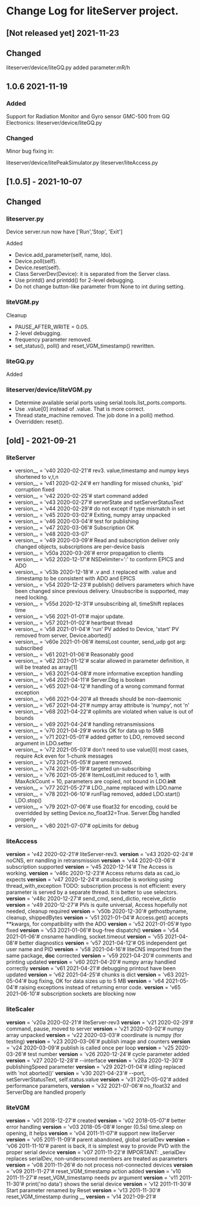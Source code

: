 # Change Log for liteServer project.

## [Not released yet] 2021-11-23 

## Changed
liteserver/device/liteGQ.py added parameter:mR/h

## 1.0.6 2021-11-19

### Added 
Support for Radiation Monitor and  Gyro sensor GMC-500 from GQ Electronics:
liteserver/device/liteGQ.py

### Changed

Minor bug fixing in:

   liteserver/device/litePeakSimulator.py
   liteserver/liteAccess.py

## [1.0.5] - 2021-10-07

## Changed

### liteserver.py

Device server.run now have ['Run','Stop', 'Exit']

 Added
- Device.add_parameter(self, name, ldo).
- Device.poll(self).
- Device.reset(self).
- Class ServerDev(Device): it is separated from the Server class.
- Use printd() and printdd() for 2-level debugging. 
- Do not change button-like parameter from None to int during setting.

### liteVGM.py
Cleanup
- PAUSE_AFTER_WRITE = 0.05.
- 2-level debugging.
- frequency parameter removed.
- set_status(), poll() and reset_VGM_timestamp() rewritten.

### liteGQ.py
Added

### liteserver/device/liteVGM.py

- Determine available serial ports using serial.tools.list_ports.comports.
- Use .value[0] instead of .value. That is more correct.
- Thread state_machine removed. The job done in a poll() method.
- Overridden: reset().

## [old] - 2021-09-21

### liteServer
- version__ = 'v40 2020-02-21'# rev3. value,timestamp and numpy keys shortened to v,t,n
- version__ = 'v41 2020-02-24'# err handling for missed chunks, 'pid' corruption fixed
- version__ = 'v42 2020-02-25'# start command added
- version__ = 'v43 2020-02-27'# serverState and setServerStatusText
- version__ = 'v44 2020-02-29'# do not except if type mismatch in set
- version__ = 'v45 2020-03-02'# Exiting, numpy array unpacked
- version__ = 'v46 2020-03-04'# test for publishing
- version__ = 'v47 2020-03-06'# Subscription OK
- version__ = 'v48 2020-03-07'
- version__ = 'v49 2020-03-09'# Read and subscription deliver only changed objects, subscriptions are per-device basis
- version__ = 'v50a 2020-03-26'# error propagation to clients
- version__ = 'v52 2020-12-17'# NSDelimiter=':' to conform EPICS and ADO
- version__ = 'v53b 2020-12-18'# .v and .t replaced with .value and .timestamp to be consistent with ADO and EPICS
- version__ = 'v54 2020-12-23'# publish() delivers parameters which have been changed since previous delivery. Unsubscribe is supported, may need locking.
- version__ = 'v55d 2020-12-31'# unsubscribing all, timeShift replaces time 
- version__ = 'v56 2021-01-01'# major update.
- version__ = 'v57 2021-01-02'# heartbeat thread
- version__ = 'v58 2021-01-04'# 'run' PV added to Device, 'start' PV removed from server, Device.aborted()
- version__ = 'v60e 2021-01-06'# itemsLost counter, send_udp got arg: subscribed 
- version__ = 'v61 2021-01-06'# Reasonably good
- version__ = 'v62 2021-01-12'# scalar allowed in parameter definition, it will be treated as array[1]
- version__ = 'v63 2021-04-08'# more informative exception handling
- version__ = 'v64 2021-04-11'# Server.Dbg is boolean
- version__ = 'v65 2021-04-12'# handling of a wrong command format exception
- version__ = 'v66 2021-04-20'# all threads should be non-daemonic
- version__ = 'v67 2021-04-21'# numpy array attribute is 'numpy', not 'n'
- version__ = 'v68 2021-04-22'# oplimits are violated when value is out of bounds
- version__ = 'v69 2021-04-24'# handling retransmissions
- version__ = 'v70 2021-04-29'# works OK for data  up to 5MB
- version__ = 'v71 2021-05-01'# added getter to LDO, removed second argument in LDO.setter
- version__ = 'v72 2021-05-03'# don't need to use value[0] most cases, require Ack even for 1-chunk messages
- version__ = 'v73 2021-05-05'# parent removed.
- version__ = 'v74 2021-05-19'# targeted un-subscribing
- version__ = 'v76 2021-05-26'# ItemLostLimit reduced to 1, with MaxAckCount = 10, parameters are copied, not bound in LDO.__init__
- version__ = 'v77 2021-05-27'# LDO._name replaced with LDO.name
- version__ = 'v78 2021-06-10'# runFlag removed, added LDO.start() LDO.stop()
- version__ = 'v79 2021-07-06'# use float32 for encoding, could be overridded by setting Device.no_float32=True. Server.Dbg handled properly
- version__ = 'v80 2021-07-07'# opLimits for debug

### liteAccess
__version__ = 'v42 2020-02-21'# liteServer-rev3.
__version__ = 'v43 2020-02-24'# noCNS, err nandling in retransmission
__version__ = 'v44 2020-03-06'# subscription supported
__version__ = 'v45 2020-12-14'# The Access is working.
__version__ = 'v46c 2020-12-23'# Access returns data as cad_io expects
__version__ = 'v47 2020-12-24'# unsubscribe is working using thread_with_exception
TODO: subscription process is not efficient: every parameter is served by a separate thread. It is better to use selectors.
__version__ = 'v48c 2020-12-27'# send_cmd, send_dictio, receive_dictio
__version__ = 'v49 2020-12-27'# PVs is quite universal, Access hopefully not needed, cleanup required
__version__ = 'v50b 2020-12-30'# gethostbyname, cleanup, shippedBytes
__version__ = 'v51 2021-01-04'# Access.get() accepts **kwargs, for compatibility with the ADO
__version__ = 'v52 2021-01-05'# typo fixed
__version__ = 'v53 2021-01-06'# bug-free dispatch() 
__version__ = 'v54 2021-01-06'# cnsname handling, socket.timeout
__version__ = 'v55 2021-04-08'# better diagnostics
__version__ = 'v57 2021-04-12'# OS independent get user name and PID
__version__ = 'v58 2021-04-16'# liteCNS imported from the same package, __doc__ corrected
__version__ = 'v59 2021-04-20'# comments and printing updated
__version__ = 'v60 2021-04-20'# numpy array handlied correctly
__version__ = 'v61 2021-04-21'# debugging printout have been updated
__version__ = 'v62 2021-04-25'# chunks is dict
__version__ = 'v63 2021-05-04'# bug fixing, OK for data sizes up to 5 MB
__version__ = 'v64 2021-05-04'# raising exceptions instead of returning error code.
__version__ = 'v65 2021-06-10'# subscription sockets are blocking now

### liteScaler
__version__ = 'v20a 2020-02-21'# liteServer-rev3
__version__ = 'v21 2020-02-29'# command, pause, moved to server
__version__ = 'v21 2020-03-02'# numpy array unpacked
__version__ = 'v22 2020-03-03'# coordinate is numpy (for testing) 
__version__ = 'v23 2020-03-06'# publish image and counters
__version__ = 'v24 2020-03-09'# publish is called once per loop
__version__ = 'v25 2020-03-26'# test number
__version__ = 'v26 2020-12-24'# cycle parameter added
__version__ = 'v27 2020-12-28'# --interface
__version__ = 'v28a 2020-12-30'# publishingSpeed parameter
__version__ = 'v29 2021-01-04'# idling replaced with 'not aborted()'
__version__ = 'v30 2021-04-23'# --port, setServerStatusText, self.status.value
__version__ = 'v31 2021-05-02'# added performance parameters,
__version__ = 'v32 2021-07-06'# no_float32 and ServerDbg are handled properly

### liteVGM
__version__ = 'v01 2018-12-27'# created
__version__ = 'v02 2018-05-07'# better error handling
__version__ = 'v03 2018-05-08'# longer (0.5s) time.sleep on opening, it helps
__version__ = 'v04 2011-11-07'# support new liteServer 
__version__ = 'v05 2011-11-09'# parent abandoned, global serialDev
__version__ = 'v06 2011-11-10'# parent is back, it is simplest way to provide PVD with the proper serial device
__version__ = 'v07 2011-11-22'# IMPORTANT: _serialDev replaces serialDev, non-underscored members are treated as parameters
__version__ = 'v08 2011-11-26'# do not process not-connected devices
__version__ = 'v09 2011-11-27'# reset_VGM_timestamp action added 
__version__ = 'v10 2011-11-27'# reset_VGM_timestamp needs pv argument
__version__ = 'v11 2011-11-30'# print('no data') shows the serial device
__version__ = 'v12 2011-11-30'# Start parameter renamed by Reset
__version__ = 'v13 2011-11-30'# reset_VGM_timestamp during __
__version__ = 'v14 2021-09-21'# 
